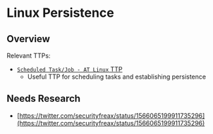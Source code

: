 <!---------------------------------------------------------------------------------
Copyright: (c) BLS OPS LLC.
This program is free software: you can redistribute it and/or modify
it under the terms of the GNU General Public License as published by
the Free Software Foundation, version 3.
This program is distributed in the hope that it will be useful,
but WITHOUT ANY WARRANTY; without even the implied warranty of
MERCHANTABILITY or FITNESS FOR A PARTICULAR PURPOSE. See the
GNU General Public License for more details.
You should have received a copy of the GNU General Public License
along with this program. If not, see <https://www.gnu.org/licenses/>.
--------------------------------------------------------------------------------->
# Linux Persistence
## Overview

Relevant TTPs:

* [`Scheduled Task/Job - AT Linux` TTP](TTP/T1053_Scheduled_Task-Job/001_At_Linux/T1053.001.md)
	* Useful TTP for scheduling tasks and establishing persistence

## Needs Research

* [https://twitter.com/securityfreax/status/1566065199911735296](https://twitter.com/securityfreax/status/1566065199911735296)